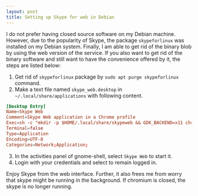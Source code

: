 ```yaml
---
layout: post
title: Setting up Skype for web in Debian
---
```


I do not prefer having closed source software on my Debian machine.
However, due to the popularity of Skype, the package `skypeforlinux` was installed on my Debian system.
Finally, I am able to get rid of the binary blob by using the web version of the service.
If you also want to get rid of the binary software and still want to have the convenience offered by it, the steps are listed below:

1. Get rid of `skypeforlinux` package by `sudo apt purge skypeforlinux` command.
2. Make a text file named `skype_web.desktop` in `~/.local/share/applications` with following content.
```conf
[Desktop Entry]
Name=Skype Web
Comment=Skype Web application in a Chrome profile
Exec=sh -c "mkdir -p $HOME/.local/share/skypeweb && GDK_BACKEND=x11 chromium --kiosk --user-data-dir=$HOME/.local/share/skypeweb https://web.skype.com 1>/dev/null 2>/dev/null &"
Terminal=false
Type=Application
Encoding=UTF-8
Categories=Network;Application;
```
3. In the activities panel of gnome-shell, select `Skype Web` to start it.
4. Login with your credentials and select to remain logged in.

Enjoy Skype from the web interface.
Further, it also frees me from worry that skype might be running in the background.
If chromium is closed, the skype is no longer running.
